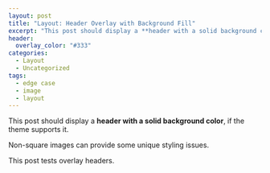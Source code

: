 ```yaml
---
layout: post
title: "Layout: Header Overlay with Background Fill"
excerpt: "This post should display a **header with a solid background color**, if the theme supports it."
header:
  overlay_color: "#333"
categories:
  - Layout
  - Uncategorized
tags:
  - edge case
  - image
  - layout
---
```


This post should display a **header with a solid background color**, if the theme supports it.

Non-square images can provide some unique styling issues.

This post tests overlay headers.